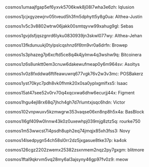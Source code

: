 cosmos1umaajfgap5ef6yxvk5706kwk8j08l7wha3e6zh: Iqlusion

cosmos1jcjxgyzewjnv05tveud5h3fm5dphytt5y8g0ua: Althea-Justin

cosmos1v5c3v8802wtrw06jakk00smtqyvw99xahug9gl: Sebas

cosmos1gvjdsfjqszgnrd6lyku0830939jn3skwl077wy: Althea-Jehan

cosmos13fkdunuukj0tylpslcqshnz6f6tm9vr0a6drfn: Browep

cosmos1s3phazeg7p6xcftd5ce8q4k4jylmw4q3wshw9q: Bitcoinera

cosmos1z6s8unktt0em3cnuw6dakewufmeap0y6m964sv: Asoltys

cosmos1v0z8fxddwa6ftlfeawuwrq677vgk76v2w3v3mc: POSBakerz

cosmos1yst70kyc7pdh8vk0fhmk20x0sa0yplxgmlfxs5: Isaac

cosmos15at47see52v0rv70q4xqcxwa6dhw6ecurjj44x: Figment

cosmos1hgu4ejl8rx68q7jhch4gh7d7rlumtxjsqc6hdn: Victor

cosmos102vnpwuxv5kzmwgrw353vaqse06xn8np8h5x4a: BasBlock

cosmos1l6gf409w0lnnw43k0z0uxewhpj039mjg8ztz5q: rourke750

cosmos1m53wwcst7l4psdh8uph2eq74jmqjx85xh3fss3: Novy

cosmos14lsedpygn54ch58sl0rr2dz5jxgasue8tke37p: ka4ok

cosmos126cgz2202zwemx25382zsxnmem2nqz2py7gxgm: blitmore

cosmos1ftal9qkrvm5vq28my6al3ajsyny46gp97fv0z9: meow
